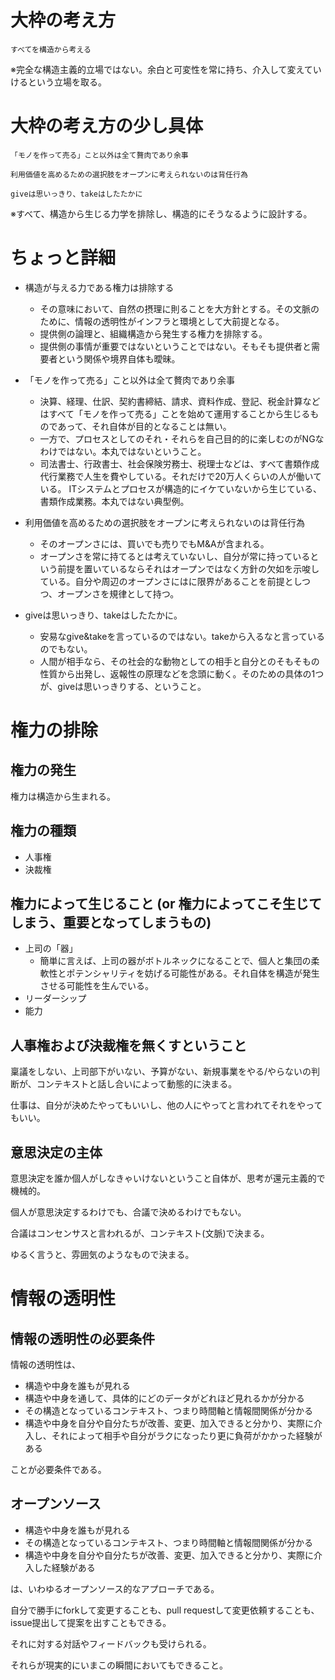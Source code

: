 # 大枠の考え方

```
すべてを構造から考える
```

※完全な構造主義的立場ではない。余白と可変性を常に持ち、介入して変えていけるという立場を取る。


# 大枠の考え方の少し具体

```
「モノを作って売る」こと以外は全て贅肉であり余事
```

```
利用価値を高めるための選択肢をオープンに考えられないのは背任行為
```

```
giveは思いっきり、takeはしたたかに
```

※すべて、構造から生じる力学を排除し、構造的にそうなるように設計する。


# ちょっと詳細

- 構造が与える力である権力は排除する
  - その意味において、自然の摂理に則ることを大方針とする。その文脈のために、情報の透明性がインフラと環境として大前提となる。
  - 提供側の論理と、組織構造から発生する権力を排除する。
  - 提供側の事情が重要ではないということではない。そもそも提供者と需要者という関係や境界自体も曖昧。

- 「モノを作って売る」こと以外は全て贅肉であり余事
  - 決算、経理、仕訳、契約書締結、請求、資料作成、登記、税金計算などはすべて「モノを作って売る」ことを始めて運用することから生じるものであって、それ自体が目的となることは無い。
  - 一方で、プロセスとしてのそれ・それらを自己目的的に楽しむのがNGなわけではない。本丸ではないということ。
  - 司法書士、行政書士、社会保険労務士、税理士などは、すべて書類作成代行業務で人生を費やしている。それだけで20万人くらいの人が働いている。 ITシステムとプロセスが構造的にイケていないから生じている、書類作成業務。本丸ではない典型例。

- 利用価値を高めるための選択肢をオープンに考えられないのは背任行為
  - そのオープンさには、買いでも売りでもM&Aが含まれる。
  - オープンさを常に持てるとは考えていないし、自分が常に持っているという前提を置いているならそれはオープンではなく方針の欠如を示唆している。自分や周辺のオープンさにはに限界があることを前提としつつ、オープンさを規律として持つ。

- giveは思いっきり、takeはしたたかに。
  - 安易なgive&takeを言っているのではない。takeから入るなと言っているのでもない。
  - 人間が相手なら、その社会的な動物としての相手と自分とのそもそもの性質から出発し、返報性の原理などを念頭に動く。そのための具体の1つが、giveは思いっきりする、ということ。


# 権力の排除

## 権力の発生

権力は構造から生まれる。

## 権力の種類

- 人事権
- 決裁権

## 権力によって生じること (or 権力によってこそ生じてしまう、重要となってしまうもの)

- 上司の「器」
  - 簡単に言えば、上司の器がボトルネックになることで、個人と集団の柔軟性とポテンシャリティを妨げる可能性がある。それ自体を構造が発生させる可能性を生んでいる。
- リーダーシップ
- 能力

## 人事権および決裁権を無くすということ

稟議をしない、上司部下がいない、予算がない、新規事業をやる/やらないの判断が、コンテキストと話し合いによって動態的に決まる。

仕事は、自分が決めたやってもいいし、他の人にやってと言われてそれをやってもいい。

## 意思決定の主体

意思決定を誰か個人がしなきゃいけないということ自体が、思考が還元主義的で機械的。

個人が意思決定するわけでも、合議で決めるわけでもない。

合議はコンセンサスと言われるが、コンテキスト(文脈)で決まる。

ゆるく言うと、雰囲気のようなもので決まる。


# 情報の透明性

## 情報の透明性の必要条件

情報の透明性は、

- 構造や中身を誰もが見れる
- 構造や中身を通して、具体的にどのデータがどれほど見れるかが分かる
- その構造となっているコンテキスト、つまり時間軸と情報間関係が分かる
- 構造や中身を自分や自分たちが改善、変更、加入できると分かり、実際に介入し、それによって相手や自分がラクになったり更に負荷がかかった経験がある

ことが必要条件である。


## オープンソース

- 構造や中身を誰もが見れる
- その構造となっているコンテキスト、つまり時間軸と情報間関係が分かる
- 構造や中身を自分や自分たちが改善、変更、加入できると分かり、実際に介入した経験がある

は、いわゆるオープンソース的なアプローチである。

自分で勝手にforkして変更することも、pull requestして変更依頼することも、issue提出して提案を出すこともできる。

それに対する対話やフィードバックも受けられる。

それらが現実的にいまこの瞬間においてもできること。
